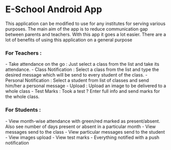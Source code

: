 <h1>E-School Android App</h1>
<p>
This application can be modified to use for any institutes for serving various purposes.
The main aim of the app is to reduce communication gap between parents and teachers.
With this app it goes a lot easier.
There are a lot of benefits of using this application on a general purpose
</p>
<p>
<h3>For Teachers : </h3>
- Take attendance on the go : Just select a class from the list and take its attendance.
- Class Notification : Select a class from the list and type the desired message which will be send to every student of the class.
- Personal Notification : Select a student from list of classes and send him/her a personal message
- Upload : Upload an image to be delivered to a whole class
- Test Marks : Took a test ? Enter full info and send marks for the whole class.


<h3>For Students : </h3>
- View month-wise attendance with green/red marked as present/absent. Also see number of  days present or absent in a particular month
- View messages send to the class
- View particular messages send to the student
- View images upload
- View test marks
- Everything notified with a push notification
</p>

<p>

</p>
